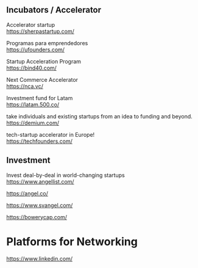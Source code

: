 ## Incubators / Accelerator

Accelerator startup
<br>
https://sherpastartup.com/

Programas para emprendedores
<br>
https://ufounders.com/

Startup Acceleration Program
<br>
https://bind40.com/

Next Commerce Accelerator 
<br>
https://nca.vc/

Investment fund for Latam
<br>
https://latam.500.co/

take individuals and existing startups from an idea to funding and beyond.
<br>
https://demium.com/

tech-startup accelerator in Europe!
<br>
https://techfounders.com/


## Investment

Invest deal-by-deal in world-changing startups
<br>
https://www.angellist.com/

https://angel.co/

https://www.svangel.com/

https://bowerycap.com/


# Platforms for Networking

https://www.linkedin.com/

